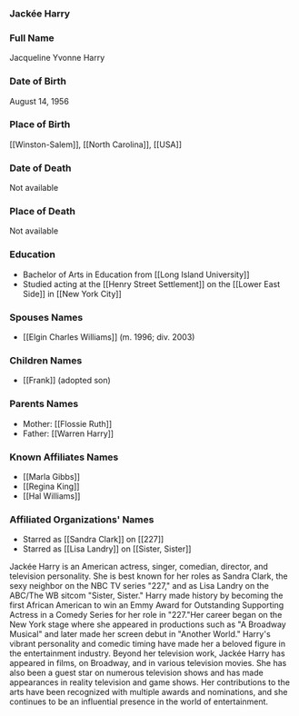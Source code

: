 ### Jackée Harry

### Full Name

Jacqueline Yvonne Harry

### Date of Birth

August 14, 1956

### Place of Birth

[[Winston-Salem]], [[North Carolina]], [[USA]]

### Date of Death

Not available

### Place of Death

Not available

### Education

- Bachelor of Arts in Education from [[Long Island University]]
- Studied acting at the [[Henry Street Settlement]] on the [[Lower East Side]] in [[New York City]]

### Spouses Names

- [[Elgin Charles Williams]] (m. 1996; div. 2003)

### Children Names

- [[Frank]] (adopted son)

### Parents Names

- Mother: [[Flossie Ruth]]
- Father: [[Warren Harry]]

### Known Affiliates Names

- [[Marla Gibbs]]
- [[Regina King]]
- [[Hal Williams]]

### Affiliated Organizations' Names

- Starred as [[Sandra Clark]] on [[227]]
- Starred as [[Lisa Landry]] on [[Sister, Sister]]

Jackée Harry is an American actress, singer, comedian, director, and television personality. She is best known for her roles as Sandra Clark, the sexy neighbor on the NBC TV series "227," and as Lisa Landry on the ABC/The WB sitcom "Sister, Sister." Harry made history by becoming the first African American to win an Emmy Award for Outstanding Supporting Actress in a Comedy Series for her role in "227."Her career began on the New York stage where she appeared in productions such as "A Broadway Musical" and later made her screen debut in "Another World." Harry's vibrant personality and comedic timing have made her a beloved figure in the entertainment industry. Beyond her television work, Jackée Harry has appeared in films, on Broadway, and in various television movies. She has also been a guest star on numerous television shows and has made appearances in reality television and game shows. Her contributions to the arts have been recognized with multiple awards and nominations, and she continues to be an influential presence in the world of entertainment.